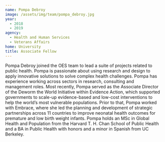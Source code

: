 ```yaml
---
name: Pompa Debroy
image: /assets/img/team/pompa_debroy.jpg
year:
  - 2018
  - 2019
agency:
  - Health and Human Services
  - Veterans Affairs
home: University
title: Associate Fellow
---
```


Pompa Debroy joined the OES team to lead a suite of projects related to public health. Pompa is passionate about using research and design to apply innovative solutions to solve complex health challenges. Pompa has experience working across sectors in research, consulting and management roles. Most recently, Pompa served as the Associate Director of the Deworm the World Initiative within Evidence Action, which supported governments to scale-up evidence-based and low-cost interventions to help the world’s most vulnerable populations. Prior to that, Pompa worked with Embrace, where she led the planning and development of strategic partnerships across 11 countries to improve neonatal health outcomes for premature and low birth weight infants. Pompa holds an MSc in Global Health and Population from the Harvard T. H. Chan School of Public Health and a BA in Public Health with honors and a minor in Spanish from UC Berkeley.
